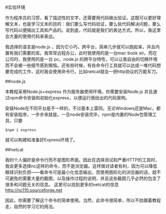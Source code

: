 #实验环境

作为程序员的习惯，看了描述性的文字，还需要用代码做出验证。这既可以更好理解文本，也是学习文本的目的：我们要么写代码验证，要么些代码解决问题，要么写代码以便搞出工具和产品的。说到底，代码就是我们的表达方式。所以，我这里会大量的使用代码来表达。

我选择的语言是node.js ，因为它小巧，跨平台，简单几步就可以跑起来，并且内置有我们需要的库。我常常远程办公，此时我使用的是一台mac book air。而在公司时，我使用的是一台 pc。node.js 的跨平台特性，可以让我自由的切换环境而不会被一些细节感到懊恼。还有些时候，有些命令行工具就可以达成一堆代码想要完成的工作，这时我会使用命令行。比如netcat就会一把http协议的万能军刀。

##node.js

本教程采用Node.js+express 作为服务器使用环境。你需要安装Node.js 并且通过npm命令安装和初始化express，以便运行我给出的代码案例。

安装Node在不同平台是不一样的，不过基本上雷同。无论Windows还是Mac，都有安装程序，一步步来就是。一旦node安装完毕，npm是内置的Node包管理工具，只要

    $npm i express

就可以构建和准备好Express环境了。


##netcat

我的个人偏好是命令行而不是图形界面。因此在选择测试和严重HTTP的工具时，我会更多选择nc这样的命令，而不是浏览器。这样做对读者有利，因为可以降低眼球识别负担——看命令可是最小化信息输出，而使用图形化的浏览器的话，就不可避免的需要大量的截图，以及操作过程的说明，并且这些截图几乎必然的包含了很多和问题无关的信息。
这里可以找到更多的netcat的信息 http://nc110.sourceforge.net

因此，你需要了解这个命令的简单使用。当然，此命令很简单，所以不妨跟着教程走，自然的学习它的用法。
